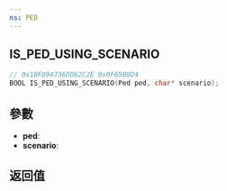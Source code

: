 ```yaml
---
ns: PED
---
```

## IS_PED_USING_SCENARIO

```c
// 0x1BF094736DD62C2E 0x0F65B0D4
BOOL IS_PED_USING_SCENARIO(Ped ped, char* scenario);
```


## 參數
* **ped**: 
* **scenario**: 

## 返回值
